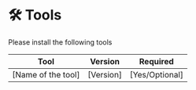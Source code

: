 # 🛠 Tools

Please install the following tools

| Tool                | Version    | Required        |
| ------------------- | ---------- | --------------- |
| \[Name of the tool] | \[Version] | \[Yes/Optional] |
